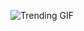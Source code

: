 
<!-- GIF_SECTION -->
![Trending GIF](https://media1.giphy.com/media/v1.Y2lkPThiYjIxNzcyN3M5cGh2bWRpcHBvZ3VraW0wN25hZWt0N2ZiMW1zbmxvMG1sem11ayZlcD12MV9naWZzX3NlYXJjaCZjdD1n/ZVik7pBtu9dNS/giphy.gif)
<!-- END_GIF_SECTION -->
